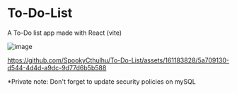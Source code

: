 # To-Do-List
A To-Do list app made with React (vite) 

![image](https://github.com/SpookyCthulhu/To-Do-List/assets/161183828/8484821c-76a7-4ccb-8fc5-dd9c460509ce)


https://github.com/SpookyCthulhu/To-Do-List/assets/161183828/5a709130-d544-4d4d-a9dc-9d77d6b5b588


*Private note: Don't forget to update security policies on mySQL
